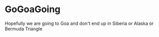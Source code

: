 # GoGoaGoing
Hopefully we are going to Goa and don't end up in Siberia or Alaska or Bermuda Triangle 
